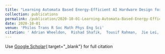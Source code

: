 ```yaml
---
title: "Learning Automata Based Energy-Efficient AI Hardware Design for IoT Applications"
collection: publications
permalink: /publication/2020-10-01-Learning-Automata-Based-Energy-Efficient-AI-Hardware-Design-for-IoT-Applications
date: 2020-10-01
venue: 'Philos Trans R Soc Math Phys Eng Sci'
citation: ' Adrian Wheeldon,  Rishad Shafik,  Tousif Rahman,  Jie Lei,  Alex Yakovlev,  Ole Granmo, &quot;Learning Automata Based Energy-Efficient AI Hardware Design for IoT Applications.&quot; Philos Trans R Soc Math Phys Eng Sci, 2020.'
---
```

Use [Google Scholar](https://scholar.google.com/scholar?q=Learning+Automata+Based+Energy+Efficient+AI+Hardware+Design+for+IoT+Applications){:target="_blank"} for full citation